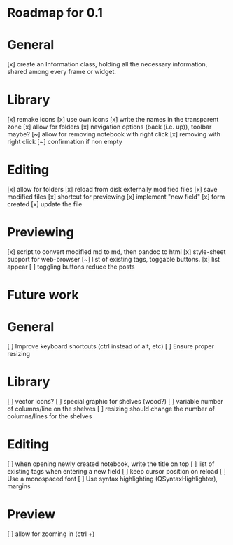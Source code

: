 Roadmap for 0.1
===============

# General
[x] create an Information class, holding all the necessary information, shared
    among every frame or widget.

# Library
[x] remake icons
    [x] use own icons
    [x] write the names in the transparent zone
[x] allow for folders
[x] navigation options (back (i.e. up)), toolbar maybe?
[~] allow for removing notebook with right click
    [x] removing with right click
    [~] confirmation if non empty

# Editing
[x] allow for folders
[x] reload from disk externally modified files
[x] save modified files
[x] shortcut for previewing
[x] implement "new field"
    [x] form created
    [x] update the file

# Previewing
[x] script to convert modified md to md, then pandoc to html
[x] style-sheet support for web-browser
[~] list of existing tags, toggable buttons.
    [x] list appear
    [ ] toggling buttons reduce the posts


Future work
===========

# General
[ ] Improve keyboard shortcuts (ctrl instead of alt, etc)
[ ] Ensure proper resizing

# Library
[ ] vector icons?
[ ] special graphic for shelves (wood?)
[ ] variable number of columns/line on the shelves
[ ] resizing should change the number of columns/lines for the shelves

# Editing
[ ] when opening newly created notebook, write the title on top
[ ] list of existing tags when entering a new field
[ ] keep cursor position on reload
[ ] Use a monospaced font
[ ] Use syntax highlighting (QSyntaxHighlighter), margins

# Preview
[ ] allow for zooming in (ctrl +)

